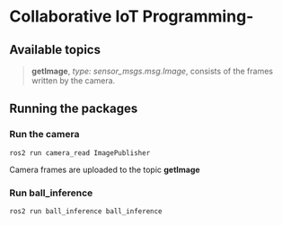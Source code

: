 # Collaborative IoT Programming-

## Available topics
> **getImage**, *type: sensor_msgs.msg.Image*, consists of the frames written by the camera. 

## Running the packages

### Run the camera
```ros2 run camera_read ImagePublisher``` 

Camera frames are uploaded to the topic **getImage**

### Run ball_inference 
```ros2 run ball_inference ball_inference```
